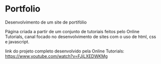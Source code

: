 # Portfolio
Desenvolvimento de um site de portifólio

Página criada a partir de um conjunto de tutoriais feitos pelo Online Tutorials, canal focado no desenvolvimento de sites com o uso de html, css e javascript.

link do projeto completo desenvolvido pela Online Tutorials: https://www.youtube.com/watch?v=FJjLXEDWKMg
